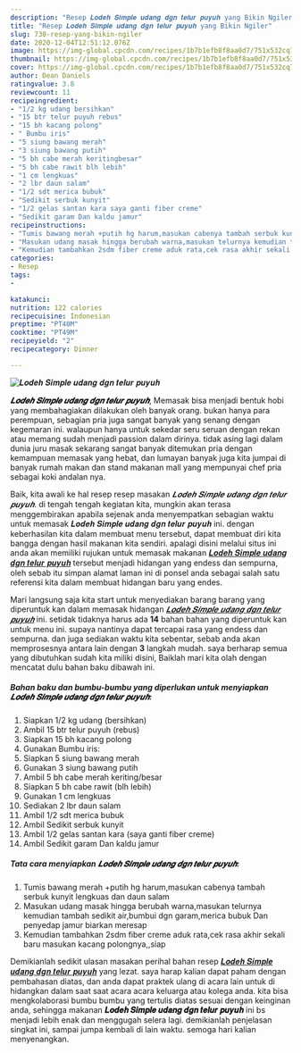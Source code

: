 ```yaml
---
description: "Resep 𝑳𝒐𝒅𝒆𝒉 𝑺𝒊𝒎𝒑𝒍𝒆 𝒖𝒅𝒂𝒏𝒈 𝒅𝒈𝒏 𝒕𝒆𝒍𝒖𝒓 𝒑𝒖𝒚𝒖𝒉 yang Bikin Ngiler"
title: "Resep 𝑳𝒐𝒅𝒆𝒉 𝑺𝒊𝒎𝒑𝒍𝒆 𝒖𝒅𝒂𝒏𝒈 𝒅𝒈𝒏 𝒕𝒆𝒍𝒖𝒓 𝒑𝒖𝒚𝒖𝒉 yang Bikin Ngiler"
slug: 730-resep-yang-bikin-ngiler
date: 2020-12-04T12:51:12.076Z
image: https://img-global.cpcdn.com/recipes/1b7b1efb8f8aa0d7/751x532cq70/𝑳𝒐𝒅𝒆𝒉-𝑺𝒊𝒎𝒑𝒍𝒆-𝒖𝒅𝒂𝒏𝒈-𝒅𝒈𝒏-𝒕𝒆𝒍𝒖𝒓-𝒑𝒖𝒚𝒖𝒉-foto-resep-utama.jpg
thumbnail: https://img-global.cpcdn.com/recipes/1b7b1efb8f8aa0d7/751x532cq70/𝑳𝒐𝒅𝒆𝒉-𝑺𝒊𝒎𝒑𝒍𝒆-𝒖𝒅𝒂𝒏𝒈-𝒅𝒈𝒏-𝒕𝒆𝒍𝒖𝒓-𝒑𝒖𝒚𝒖𝒉-foto-resep-utama.jpg
cover: https://img-global.cpcdn.com/recipes/1b7b1efb8f8aa0d7/751x532cq70/𝑳𝒐𝒅𝒆𝒉-𝑺𝒊𝒎𝒑𝒍𝒆-𝒖𝒅𝒂𝒏𝒈-𝒅𝒈𝒏-𝒕𝒆𝒍𝒖𝒓-𝒑𝒖𝒚𝒖𝒉-foto-resep-utama.jpg
author: Dean Daniels
ratingvalue: 3.8
reviewcount: 11
recipeingredient:
- "1/2 kg udang bersihkan"
- "15 btr telur puyuh rebus"
- "15 bh kacang polong"
- " Bumbu iris"
- "5 siung bawang merah"
- "3 siung bawang putih"
- "5 bh cabe merah keritingbesar"
- "5 bh cabe rawit blh lebih"
- "1 cm lengkuas"
- "2 lbr daun salam"
- "1/2 sdt merica bubuk"
- "Sedikit serbuk kunyit"
- "1/2 gelas santan kara saya ganti fiber creme"
- "Sedikit garam Dan kaldu jamur"
recipeinstructions:
- "Tumis bawang merah +putih hg harum,masukan cabenya tambah serbuk kunyit lengkuas dan daun salam"
- "Masukan udang masak hingga berubah warna,masukan telurnya kemudian tambah sedikit air,bumbui dgn garam,merica bubuk Dan penyedap jamur biarkan meresap"
- "Kemudian tambahkan 2sdm fiber creme aduk rata,cek rasa akhir sekali baru masukan kacang polongnya,,siap"
categories:
- Resep
tags:
- 

katakunci:  
nutrition: 122 calories
recipecuisine: Indonesian
preptime: "PT40M"
cooktime: "PT49M"
recipeyield: "2"
recipecategory: Dinner

---
```



![𝑳𝒐𝒅𝒆𝒉 𝑺𝒊𝒎𝒑𝒍𝒆 𝒖𝒅𝒂𝒏𝒈 𝒅𝒈𝒏 𝒕𝒆𝒍𝒖𝒓 𝒑𝒖𝒚𝒖𝒉](https://img-global.cpcdn.com/recipes/1b7b1efb8f8aa0d7/751x532cq70/𝑳𝒐𝒅𝒆𝒉-𝑺𝒊𝒎𝒑𝒍𝒆-𝒖𝒅𝒂𝒏𝒈-𝒅𝒈𝒏-𝒕𝒆𝒍𝒖𝒓-𝒑𝒖𝒚𝒖𝒉-foto-resep-utama.jpg)

<b><i>𝑳𝒐𝒅𝒆𝒉 𝑺𝒊𝒎𝒑𝒍𝒆 𝒖𝒅𝒂𝒏𝒈 𝒅𝒈𝒏 𝒕𝒆𝒍𝒖𝒓 𝒑𝒖𝒚𝒖𝒉</i></b>, Memasak bisa menjadi bentuk hobi yang membahagiakan dilakukan oleh banyak orang. bukan hanya para perempuan, sebagian pria juga sangat banyak yang senang dengan kegemaran ini. walaupun hanya untuk sekedar seru seruan dengan rekan atau memang sudah menjadi passion dalam dirinya. tidak asing lagi dalam dunia juru masak sekarang sangat banyak ditemukan pria dengan kemampuan memasak yang hebat, dan lumayan banyak juga kita jumpai di banyak rumah makan dan stand makanan mall yang mempunyai chef pria sebagai koki andalan nya.



Baik, kita awali ke hal resep resep masakan <i>𝑳𝒐𝒅𝒆𝒉 𝑺𝒊𝒎𝒑𝒍𝒆 𝒖𝒅𝒂𝒏𝒈 𝒅𝒈𝒏 𝒕𝒆𝒍𝒖𝒓 𝒑𝒖𝒚𝒖𝒉</i>. di tengah tengah kegiatan kita, mungkin akan terasa menggembirakan apabila sejenak anda menyempatkan sebagian waktu untuk memasak 𝑳𝒐𝒅𝒆𝒉 𝑺𝒊𝒎𝒑𝒍𝒆 𝒖𝒅𝒂𝒏𝒈 𝒅𝒈𝒏 𝒕𝒆𝒍𝒖𝒓 𝒑𝒖𝒚𝒖𝒉 ini. dengan keberhasilan kita dalam membuat menu tersebut, dapat membuat diri kita bangga dengan hasil makanan kita sendiri. apalagi disini melalui situs ini anda akan memiliki rujukan untuk memasak makanan <u>𝑳𝒐𝒅𝒆𝒉 𝑺𝒊𝒎𝒑𝒍𝒆 𝒖𝒅𝒂𝒏𝒈 𝒅𝒈𝒏 𝒕𝒆𝒍𝒖𝒓 𝒑𝒖𝒚𝒖𝒉</u> tersebut menjadi hidangan yang endess dan sempurna, oleh sebab itu simpan alamat laman ini di ponsel anda sebagai salah satu referensi kita dalam membuat hidangan baru yang endes.


Mari langsung saja kita start untuk menyediakan barang barang yang diperuntuk kan dalam memasak hidangan <u><i>𝑳𝒐𝒅𝒆𝒉 𝑺𝒊𝒎𝒑𝒍𝒆 𝒖𝒅𝒂𝒏𝒈 𝒅𝒈𝒏 𝒕𝒆𝒍𝒖𝒓 𝒑𝒖𝒚𝒖𝒉</i></u> ini. setidak tidaknya harus ada <b>14</b> bahan bahan yang diperuntuk kan untuk menu ini. supaya nantinya dapat tercapai rasa yang endess dan sempurna. dan juga sediakan waktu kita sebentar, sebab anda akan memprosesnya antara lain dengan <b>3</b> langkah mudah. saya berharap semua yang dibutuhkan sudah kita miliki disini, Baiklah mari kita olah dengan mencatat dulu bahan baku dibawah ini.

<!--inarticleads1-->

##### Bahan baku dan bumbu-bumbu yang diperlukan untuk menyiapkan 𝑳𝒐𝒅𝒆𝒉 𝑺𝒊𝒎𝒑𝒍𝒆 𝒖𝒅𝒂𝒏𝒈 𝒅𝒈𝒏 𝒕𝒆𝒍𝒖𝒓 𝒑𝒖𝒚𝒖𝒉:

1. Siapkan 1/2 kg udang (bersihkan)
1. Ambil 15 btr telur puyuh (rebus)
1. Siapkan 15 bh kacang polong
1. Gunakan  Bumbu iris:
1. Siapkan 5 siung bawang merah
1. Gunakan 3 siung bawang putih
1. Ambil 5 bh cabe merah keriting/besar
1. Siapkan 5 bh cabe rawit (blh lebih)
1. Gunakan 1 cm lengkuas
1. Sediakan 2 lbr daun salam
1. Ambil 1/2 sdt merica bubuk
1. Ambil Sedikit serbuk kunyit
1. Ambil 1/2 gelas santan kara (saya ganti fiber creme)
1. Ambil Sedikit garam Dan kaldu jamur




<!--inarticleads2-->

##### Tata cara menyiapkan 𝑳𝒐𝒅𝒆𝒉 𝑺𝒊𝒎𝒑𝒍𝒆 𝒖𝒅𝒂𝒏𝒈 𝒅𝒈𝒏 𝒕𝒆𝒍𝒖𝒓 𝒑𝒖𝒚𝒖𝒉:

1. Tumis bawang merah +putih hg harum,masukan cabenya tambah serbuk kunyit lengkuas dan daun salam
1. Masukan udang masak hingga berubah warna,masukan telurnya kemudian tambah sedikit air,bumbui dgn garam,merica bubuk Dan penyedap jamur biarkan meresap
1. Kemudian tambahkan 2sdm fiber creme aduk rata,cek rasa akhir sekali baru masukan kacang polongnya,,siap




Demikianlah sedikit ulasan masakan perihal bahan resep <u>𝑳𝒐𝒅𝒆𝒉 𝑺𝒊𝒎𝒑𝒍𝒆 𝒖𝒅𝒂𝒏𝒈 𝒅𝒈𝒏 𝒕𝒆𝒍𝒖𝒓 𝒑𝒖𝒚𝒖𝒉</u> yang lezat. saya harap kalian dapat paham dengan pembahasan diatas, dan anda dapat praktek ulang di acara lain untuk di hidangkan dalam saat saat acara acara keluarga atau kolega anda. kita bisa mengkolaborasi bumbu bumbu yang tertulis diatas sesuai dengan keinginan anda, sehingga makanan <b>𝑳𝒐𝒅𝒆𝒉 𝑺𝒊𝒎𝒑𝒍𝒆 𝒖𝒅𝒂𝒏𝒈 𝒅𝒈𝒏 𝒕𝒆𝒍𝒖𝒓 𝒑𝒖𝒚𝒖𝒉</b> ini bs menjadi lebih enak dan menggugah selera lagi. demikianlah penjelasan singkat ini, sampai jumpa kembali di lain waktu. semoga hari kalian menyenangkan.
